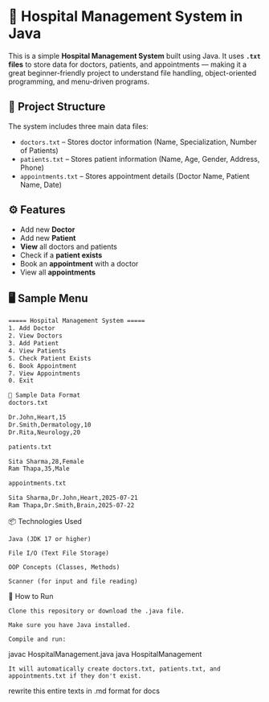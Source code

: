 # 🏥 Hospital Management System in Java

This is a simple **Hospital Management System** built using Java. It uses **`.txt` files** to store data for doctors, patients, and appointments — making it a great beginner-friendly project to understand file handling, object-oriented programming, and menu-driven programs.

## 📁 Project Structure

The system includes three main data files:
- `doctors.txt` – Stores doctor information (Name, Specialization, Number of Patients)
- `patients.txt` – Stores patient information (Name, Age, Gender, Address, Phone)
- `appointments.txt` – Stores appointment details (Doctor Name, Patient Name, Date)

## ⚙️ Features

- Add new **Doctor**
- Add new **Patient**
- **View** all doctors and patients
- Check if a **patient exists**
- Book an **appointment** with a doctor
- View all **appointments**

## 🖥️ Sample Menu

```txt
===== Hospital Management System =====
1. Add Doctor
2. View Doctors
3. Add Patient
4. View Patients
5. Check Patient Exists
6. Book Appointment
7. View Appointments
0. Exit

📄 Sample Data Format
doctors.txt

Dr.John,Heart,15
Dr.Smith,Dermatology,10
Dr.Rita,Neurology,20

patients.txt

Sita Sharma,28,Female
Ram Thapa,35,Male

appointments.txt

Sita Sharma,Dr.John,Heart,2025-07-21
Ram Thapa,Dr.Smith,Brain,2025-07-22

```

📦 Technologies Used

    Java (JDK 17 or higher)

    File I/O (Text File Storage)

    OOP Concepts (Classes, Methods)

    Scanner (for input and file reading)

🚀 How to Run

    Clone this repository or download the .java file.

    Make sure you have Java installed.

    Compile and run:

javac HospitalManagement.java
java HospitalManagement

    It will automatically create doctors.txt, patients.txt, and appointments.txt if they don't exist.

rewrite this entire texts in .md format for docs
